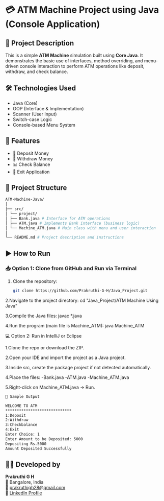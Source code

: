 # 💳 ATM Machine Project using Java (Console Application)

## 📌 Project Description

This is a simple **ATM Machine** simulation built using **Core Java**. It demonstrates the basic use of interfaces, method overriding, and menu-driven console interaction to perform ATM operations like deposit, withdraw, and check balance.


## 🛠️ Technologies Used

- Java (Core)
- OOP (Interface & Implementation)
- Scanner (User Input)
- Switch-case Logic
- Console-based Menu System

## 📌 Features

- 🏦 Deposit Money
- 💸 Withdraw Money
- 📊 Check Balance
- 🚪 Exit Application

## 📂 Project Structure

```bash
ATM-Machine-Java/
│
├── src/
│ └── project/
│ ├── Bank.java # Interface for ATM operations
│ ├── ATM.java # Implements Bank interface (business logic)
│ └── Machine_ATM.java # Main class with menu and user interaction
│
└── README.md # Project description and instructions
```

## ▶️ How to Run

### 📥 Option 1: Clone from GitHub and Run via Terminal

1. Clone the repository:
   ```bash
   git clone https://github.com/Prakruthi-G-H/Java_Project.git
   
2.Navigate to the  project directory:
  cd "Java_Project/ATM Machine Using Java"
  
3.Compile the Java files:
  javac *.java
  
4.Run the program (main file is Machine_ATM):
  java Machine_ATM

💻 Option 2: Run in IntelliJ or Eclipse

1.Clone the repo or download the ZIP.

2.Open your IDE and import the project as a Java project.

3.Inside src, create the package project if not detected automatically.

4.Place the files:
  -Bank.java
  -ATM.java
  -Machine_ATM.java

5.Right-click on Machine_ATM.java → Run.

```bash
📌 Sample Output

WELCOME TO ATM
*****************************
1:Deposit
2:Withdraw
3:Checkbalance
4:Exit
Enter Choice: 1
Enter Amount to be Deposited: 5000
Depositing Rs.5000
Amount Deposited Successfully
```
## 👩‍💻 Developed by

**Prakruthi G H**  
📍 Bangalore, India  
📧 prakruthigh28@gmail.com  
🔗 [LinkedIn Profile](https://www.linkedin.com/in/prakruthi-g-h)
